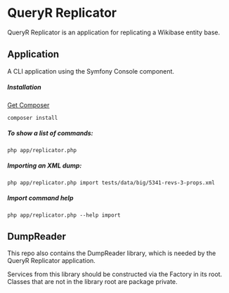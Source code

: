 # QueryR Replicator

QueryR Replicator is an application for replicating a Wikibase entity base.

## Application

A CLI application using the Symfony Console component.

##### Installation

[Get Composer](https://getcomposer.org/download/)

    composer install

##### To show a list of commands:

    php app/replicator.php

##### Importing an XML dump:

    php app/replicator.php import tests/data/big/5341-revs-3-props.xml

##### Import command help

    php app/replicator.php --help import

## DumpReader

This repo also contains the DumpReader library, which is needed by the
QueryR Replicator application.

Services from this library should be constructed via the Factory in its
root. Classes that are not in the library root are package private.
